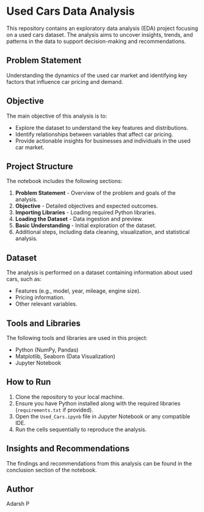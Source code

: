 
# Used Cars Data Analysis

This repository contains an exploratory data analysis (EDA) project focusing on a used cars dataset. The analysis aims to uncover insights, trends, and patterns in the data to support decision-making and recommendations.

## Problem Statement
Understanding the dynamics of the used car market and identifying key factors that influence car pricing and demand.

## Objective
The main objective of this analysis is to:
- Explore the dataset to understand the key features and distributions.
- Identify relationships between variables that affect car pricing.
- Provide actionable insights for businesses and individuals in the used car market.

## Project Structure
The notebook includes the following sections:
1. **Problem Statement** - Overview of the problem and goals of the analysis.
2. **Objective** - Detailed objectives and expected outcomes.
3. **Importing Libraries** - Loading required Python libraries.
4. **Loading the Dataset** - Data ingestion and preview.
5. **Basic Understanding** - Initial exploration of the dataset.
6. Additional steps, including data cleaning, visualization, and statistical analysis.

## Dataset
The analysis is performed on a dataset containing information about used cars, such as:
- Features (e.g., model, year, mileage, engine size).
- Pricing information.
- Other relevant variables.

## Tools and Libraries
The following tools and libraries are used in this project:
- Python (NumPy, Pandas)
- Matplotlib, Seaborn (Data Visualization)
- Jupyter Notebook

## How to Run
1. Clone the repository to your local machine.
2. Ensure you have Python installed along with the required libraries (`requirements.txt` if provided).
3. Open the `Used_Cars.ipynb` file in Jupyter Notebook or any compatible IDE.
4. Run the cells sequentially to reproduce the analysis.

## Insights and Recommendations
The findings and recommendations from this analysis can be found in the conclusion section of the notebook.

## Author
Adarsh P  

